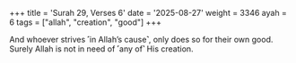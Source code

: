 +++
title = 'Surah 29, Verses 6'
date = '2025-08-27'
weight = 3346
ayah = 6
tags = ["allah", "creation", "good"]
+++

And whoever strives ˹in Allah’s cause˺, only does so for their own good. Surely Allah is not in need of ˹any of˺ His creation.